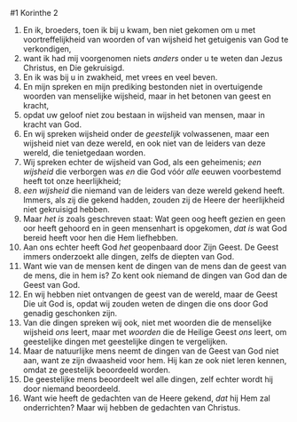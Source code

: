 #1 Korinthe 2
1. En ik, broeders, toen ik bij u kwam, ben niet gekomen om u met voortreffelijkheid van woorden of van wijsheid het getuigenis van God te verkondigen,
2. want ik had mij voorgenomen niets *anders* onder u te weten dan Jezus Christus, en Die gekruisigd.
3. En ik was bij u in zwakheid, met vrees en veel beven.
4. En mijn spreken en mijn prediking bestonden niet in overtuigende woorden van menselijke wijsheid, maar in het betonen van geest en kracht,
5. opdat uw geloof niet zou bestaan in wijsheid van mensen, maar in kracht van God.
6. En wij spreken wijsheid onder de *geestelijk* volwassenen, maar een wijsheid niet van deze wereld, en ook niet van de leiders van deze wereld, die tenietgedaan worden.
7. Wij spreken echter de wijsheid van God, als een geheimenis; *een wijsheid* die verborgen was *en* die God vóór *alle* eeuwen voorbestemd heeft tot onze heerlijkheid;
8. *een wijsheid* die niemand van de leiders van deze wereld gekend heeft. Immers, als zij die gekend hadden, zouden zij de Heere der heerlijkheid niet gekruisigd hebben.
9. Maar *het is* zoals geschreven staat: Wat geen oog heeft gezien en geen oor heeft gehoord en in geen mensenhart is opgekomen, *dat is* wat God bereid heeft voor hen die Hem liefhebben.
10. Aan ons echter heeft God *het* geopenbaard door Zijn Geest. De Geest immers onderzoekt alle dingen, zelfs de diepten van God.
11. Want wie van de mensen kent de dingen van de mens dan de geest van de mens, die in hem is? Zo kent ook niemand de dingen van God dan de Geest van God.
12. En wij hebben niet ontvangen de geest van de wereld, maar de Geest Die uit God is, opdat wij zouden weten de dingen die ons door God genadig geschonken zijn.
13. Van die dingen spreken wij ook, niet met woorden die de menselijke wijsheid *ons* leert, maar met *woorden* die de Heilige Geest *ons* leert, om geestelijke dingen met geestelijke dingen te vergelijken.
14. Maar de natuurlijke mens neemt de dingen van de Geest van God niet aan, want ze zijn dwaasheid voor hem. Hij kan ze ook niet leren kennen, omdat ze geestelijk beoordeeld worden.
15. De geestelijke mens beoordeelt wel alle dingen, zelf echter wordt hij door niemand beoordeeld.
16. Want wie heeft de gedachten van de Heere gekend, *dat* hij Hem zal onderrichten? Maar wij hebben de gedachten van Christus.
